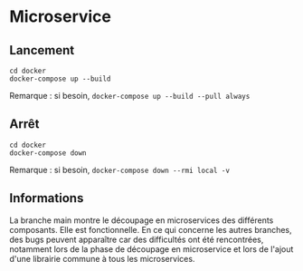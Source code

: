 # Microservice

## Lancement
```
cd docker
docker-compose up --build 
```
Remarque : si besoin, ```docker-compose up --build --pull always```

## Arrêt
```
cd docker 
docker-compose down
```
Remarque : si besoin,  ```docker-compose down --rmi local -v``` 

## Informations 

La branche main montre le découpage en microservices des différents composants. Elle est fonctionnelle.
En ce qui concerne les autres branches, des bugs peuvent apparaître car des difficultés ont été rencontrées, notamment lors de la phase de découpage en microservice et lors de l'ajout d'une librairie commune à tous les microservices.


